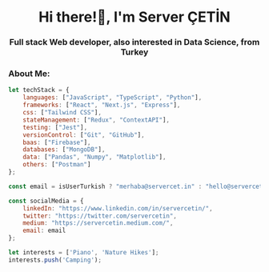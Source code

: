 <h1 align="center">Hi there!👋, I'm Server ÇETİN</h1>
<h3 align="center">Full stack Web developer, also interested in Data Science, from Turkey</h3>

<h3 align="left">About Me:</h3>

```js
let techStack = {
    languages: ["JavaScript", "TypeScript", "Python"],
    frameworks: ["React", "Next.js", "Express"],
    css: ["Tailwind CSS"],
    stateManagement: ["Redux", "ContextAPI"],
    testing: ["Jest"],
    versionControl: ["Git", "GitHub"],
    baas: ["Firebase"],
    databases: ["MongoDB"],
    data: ["Pandas", "Numpy", "Matplotlib"],
    others: ["Postman"]
};

const email = isUserTurkish ? "merhaba@servercet.in" : "hello@servercet.in";

const socialMedia = {
    linkedIn: "https://www.linkedin.com/in/servercetin/",
    twitter: "https://twitter.com/servercetin",
    medium: "https://servercetin.medium.com/",
    email: email
};

let interests = ['Piano', 'Nature Hikes'];
interests.push('Camping');
```
